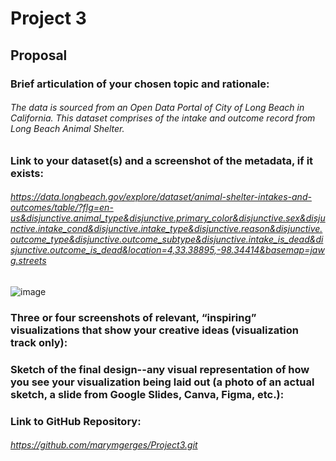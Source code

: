 # Project 3

## Proposal

### Brief articulation of your chosen topic and rationale:
###### The data is sourced from an Open Data Portal of City of Long Beach in California. This dataset comprises of the intake and outcome record from Long Beach Animal Shelter.

### Link to your dataset(s) and a screenshot of the metadata, if it exists:
###### https://data.longbeach.gov/explore/dataset/animal-shelter-intakes-and-outcomes/table/?flg=en-us&disjunctive.animal_type&disjunctive.primary_color&disjunctive.sex&disjunctive.intake_cond&disjunctive.intake_type&disjunctive.reason&disjunctive.outcome_type&disjunctive.outcome_subtype&disjunctive.intake_is_dead&disjunctive.outcome_is_dead&location=4,33.38895,-98.34414&basemap=jawg.streets

![image](https://github.com/marymgerges/Project3/assets/56358876/c3a48602-9e78-4d86-9d11-33241ebf770f)


### Three or four screenshots of relevant, “inspiring” visualizations that show your creative ideas (visualization track only):




### Sketch of the final design--any visual representation of how you see your visualization being laid out (a photo of an actual sketch, a slide from Google Slides, Canva, Figma, etc.):


### Link to GitHub Repository:
###### https://github.com/marymgerges/Project3.git
